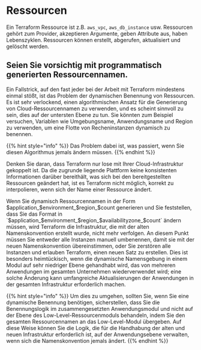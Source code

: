 # Ressourcen

Ein Terraform Ressource ist z.B. `aws_vpc`, `aws_db_instance` usw. Ressourcen gehört zum Provider, akzeptieren Argumente, geben Attribute aus, haben Lebenszyklen. Ressourcen können erstellt, abgerufen, aktualisiert und gelöscht werden.

## Seien Sie vorsichtig mit programmatisch generierten Ressourcennamen.

Ein Fallstrick, auf den fast jeder bei der Arbeit mit Terraform mindestens einmal stößt, ist das Problem der dynamischen Benennung von Ressourcen. Es ist sehr verlockend, einen algorithmischen Ansatz für die Generierung von Cloud-Ressourcennamen zu verwenden, und es scheint sinnvoll zu sein, dies auf der untersten Ebene zu tun. Sie könnten zum Beispiel versuchen, Variablen wie Umgebungsname, Anwendungsname und Region zu verwenden, um eine Flotte von Recheninstanzen dynamisch zu benennen.

{{% hint style="info" %}}
Das Problem dabei ist, was passiert, wenn Sie diesen Algorithmus jemals ändern müssen.
{{% endhint %}}

Denken Sie daran, dass Terraform nur lose mit Ihrer Cloud-Infrastruktur gekoppelt ist. Da die zugrunde liegende Plattform keine konsistenten Informationen darüber bereithält, was sich bei den bereitgestellten Ressourcen geändert hat, ist es Terraform nicht möglich, korrekt zu interpolieren, wenn sich der Name einer Ressource ändert.

Wenn Sie dynamisch Ressourcennamen in der Form $application_$environment_$region_$count generieren und Sie feststellen, dass Sie das Format in \`$application_$environment_$region_$availabilityzone\_$count\` ändern müssen, wird Terraform die Infrastruktur, die mit der alten Namenskonvention erstellt wurde, nicht mehr verfolgen. An diesem Punkt müssen Sie entweder alle Instanzen manuell umbenennen, damit sie mit der neuen Namenskonvention übereinstimmen, oder Sie zerstören alle Instanzen und erlauben Terraform, einen neuen Satz zu erstellen. Dies ist besonders heimtückisch, wenn die dynamische Namensgebung in einem Modul auf sehr niedriger Ebene gehandhabt wird, das von mehreren Anwendungen im gesamten Unternehmen wiederverwendet wird; eine solche Änderung kann umfangreiche Aktualisierungen der Anwendungen in der gesamten Infrastruktur erforderlich machen.

{{% hint style="info" %}}
Um dies zu umgehen, sollten Sie, wenn Sie eine dynamische Benennung benötigen, sicherstellen, dass Sie die Benennungslogik im zusammengesetzten Anwendungsmodul und nicht auf der Ebene des Low-Level-Ressourcenmoduls behandeln, indem Sie den gesamten Ressourcennamen an das Low-Level-Modul übergeben. Auf diese Weise können Sie die Logik, die für die Handhabung der alten und neuen Infrastruktur erforderlich ist, auf der Anwendungsebene verwalten, wenn sich die Namenskonvention jemals ändert.
{{% endhint %}}

